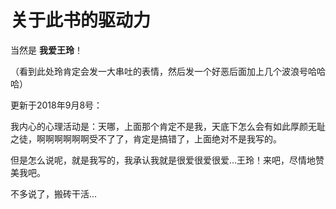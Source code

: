 # **关于此书的驱动力**

当然是    **我爱王玲**！

（看到此处玲肯定会发一大串吐的表情，然后发一个好恶后面加上几个波浪号哈哈哈）



更新于2018年9月8号：

我内心的心理活动是：天哪，上面那个肯定不是我，天底下怎么会有如此厚颜无耻之徒，啊啊啊啊啊啊受不了了，肯定是搞错了，上面绝对不是我写的。



但是怎么说呢，就是我写的，我承认我就是很爱很爱很爱...王玲！来吧，尽情地赞美我吧。



不多说了，搬砖干活...

